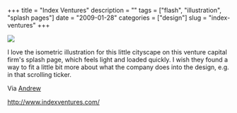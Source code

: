+++
title = "Index Ventures"
description = ""
tags = ["flash", "illustration", "splash pages"]
date = "2009-01-28"
categories = ["design"]
slug = "index-ventures"
+++


 

  <div id="screens-thumbs" class="clearfix">
    <div class="txt-center" id="design-submission"><a href="http://www.indexventures.com/"><img id='bluga-thumbnail-1472' class='bluga-thumbnail large' src='/media/bluga/
wt498049680452e_0.jpg'/></a></div>  
  </div>   
<p>I love the isometric illustration for this little cityscape on this venture capital firm's splash page, which feels light and loaded quickly. I wish they found a way to fit a little bit more about what the company does into the design, e.g. in that scrolling ticker.</p>
<p>Via <a href="http://doctype.cx/">Andrew</a></p>
<p><a href="http://www.indexventures.com/">http://www.indexventures.com/</a></p>




